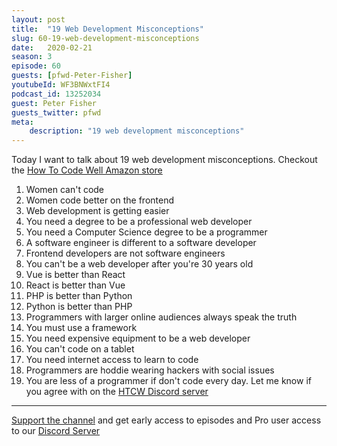 ```yaml
---
layout: post
title:  "19 Web Development Misconceptions"
slug: 60-19-web-development-misconceptions
date:   2020-02-21
season: 3
episode: 60
guests: [pfwd-Peter-Fisher]
youtubeId: WF3BNWxtFI4
podcast_id: 13252034
guest: Peter Fisher
guests_twitter: pfwd
meta:
    description: "19 web development misconceptions"
---
```

Today I want to talk about 19 web development misconceptions.
Checkout the [How To Code Well Amazon store](https://www.amazon.co.uk/shop/peterfisher)

1. Women can't code
2. Women code better on the frontend
3. Web development is getting easier
4. You need a degree to be a professional web developer
5. You need a Computer Science degree to be a programmer
6. A software engineer is different to a software developer
7. Frontend developers are not software engineers
8. You can't be a web developer after you're 30 years old
9. Vue is better than React
10. React is better than Vue
11. PHP is better than Python
12. Python is better than PHP
13. Programmers with larger online audiences always speak the truth
14. You must use a framework
15. You need expensive equipment to be a web developer
16. You can't code on a tablet
17. You need internet access to learn to code
18. Programmers are hoddie wearing hackers with social issues
19. You are less of a programmer if don't code every day.
Let me know if you agree with on the [HTCW Discord server](http://howtocodewell.net/discord)

-------------------------------

[Support the channel](https://www.patreon.com/howToCodeWell) and get early access to episodes and Pro user access to our [Discord Server](https://howtocodewell.net/discord)

